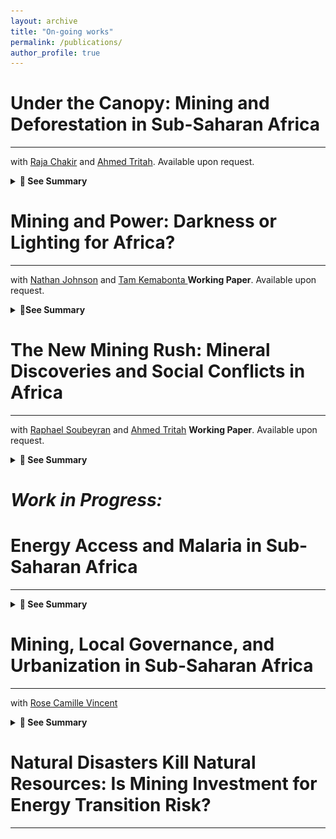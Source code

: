```yaml
---
layout: archive
title: "On-going works"
permalink: /publications/
author_profile: true
---
```



# Under the Canopy: Mining and Deforestation in Sub-Saharan Africa
------
with [Raja Chakir](https://sites.google.com/site/rajachakir/home) and [Ahmed Tritah](https://sites.google.com/site/ahmtritah/). Available upon request. 

<details>
<summary><strong>📄 See Summary</strong></summary>

 This study examines the impact of mining on deforestation in Sub-Saharan Africa (2001–2018). Using geospatial data on 14 minerals and a Two-Way Fixed Effects Difference-in-Differences (TWFE-DID) approach, we find that mining significantly increases deforestation, with indirect effects exceeding direct ones and extending up to 80 km from mining sites. Causal mediation analysis identifies key mechanisms, including agriculture, urbanization, infrastructure, and conflict. Results remain robust to global mineral price fluctuations and vary by mine size, mineral type, and ownership structure. Our findings highlight the broad environmental footprint of mining and the need for sustainable policies.

Figure: Deforestation rate before/after mining discovered at cell and buffer zone levels <br/><img src='/images/RESULTdeforstation.jpg'>

</details>

# Mining and Power: Darkness or Lighting for Africa? 
------
with [Nathan Johnson](https://search.asu.edu/profile/2183493) and [Tam Kemabonta ](https://scholar.google.com/citations?user=hrZlpwUAAAAJ&hl=en)
**Working Paper**. Available upon request.

<details>
<summary><strong>📄See Summary</strong></summary>
 
This study investigates the effect of mining activities involving 32 minerals on energy access (created using population and night lights at 1x1 km of resolution) in sub-Saharan Africa (SSA) from 2000 to 2022. Using georeferenced data in cells of 0.5°×0.5°, we compare energy access in areas with active mines to those with inactive mines, which are defined as sites that were discovered but were never active, serving as our control group. Our results indicate no evidence of active mines on energy access when using inactive mines for comparison. However, when all areas (without mines) are considered as the control group, the impact of mining activities appears significant and positive. Our findings show that regions mining energy-intensive minerals like uranium and cobalt have the lowest energy access. In contrast, those mining less intensive minerals such as gold have higher access rates. Interestingly, cells with Giant and SuperGiant mine sizes have relatively low energy access for local communities. We also investigate how mining affects electricity access using DHS data. Additionally, mining areas exhibit enclave characteristics, with positive spillover effects on nearby regions. Energy access is notably greater in mining locations near generators, power plants, large cities, ports, and key agricultural areas. Our results remain robust when considering the impact of mineral prices on energy access.

Map: Discovery Mining (2001-2009) and Population Access of Energy (2000 and 2010) <br/><img src='/images/mining_electricty_ASS.png'>
 
Map: Energy Access from generator locations in SSA <br/><img src='/images/DISTANCE_generator_energy_access_ssa.png'>

</details>

# The New Mining Rush: Mineral Discoveries and Social Conflicts in Africa
------
with [Raphael Soubeyran](https://sites.google.com/site/soubeyranhomepage/) and [Ahmed Tritah](https://sites.google.com/site/ahmtritah/)
**Working Paper**. Available upon request.

<details>
<summary><strong>📄 See Summary</strong></summary>

The global energy transition is crucial but presents social and political challenges, particularly in mineral-rich African countries. This study uses high-resolution data to explore the relationship between mining discoveries and conflict from 1997 to 2022. Using high-resolution remote sensing data combined with a dynamic panel and event-study approach, our findings indicate that conflict increases during exploration, primarily due to protests and riots over gold minerals. This escalation peaks during the Pre-Feasibility and Feasibility stages before continuing to rise after production starts. Conflict patterns vary by mine size, mineral type, and ownership. Mechanism analysis highlights local economic development (local economic activity, electricity access, urbanization, and migration) and environmental degradation (deforestation rate) induced by mining, amplifying the risk of conflict and emphasizing the need for local engagement. Results are consistent across varying specifications, including using mineral prices as a treatment variable and adopting a Synthetic Control Differences-in-Differences design.

Map: Number of conflict events in Africa 1997-2021 <br/><img src='/images/Map_number of ACLED events.png'>

</details>
 
# *Work in Progress:*
# Energy Access and Malaria in Sub-Saharan Africa
------

<details>
<summary><strong>📄 See Summary</strong></summary>
 
Access to electricity poses a significant challenge, particularly in rural areas of Sub-Saharan Africa. This lack of access does not mitigate the morbidity and mortality associated with malaria. This study investigates the causal relationship between electricity access and the incidence of malaria in 25 Sub-Saharan countries, utilizing various sources of georeferenced data (DHS, Afrobarometer, Malaria Atlas, population, and night light) with different spatial levels (5km, DHS cluster, and child under 5 years). The findings indicate that people living in electrified areas are less likely to contract malaria. This study underscores the importance of electrification in Africa as a critical component in the fight against malaria, as it contributes to improving household income levels, improving access to preventive information, and improving overall living conditions.

Map: Malaria and Electricity Access at DHS cluster levels in SSA 2000-2013 <br/><img src='/images/Malaria_Electricity.png'>
 
Map: Impact of Electricity Access on Malaria Incidence Rate Among Children Under 5 Years Old <br/><img src='/images/fig_DHS_child5years.png'>

</details>

# Mining, Local Governance, and Urbanization in Sub-Saharan Africa
------
with [Rose Camille Vincent](https://rosecamillevincent.com/)

<details>
<summary><strong>📄 See Summary</strong></summary>

Map: Number of mines with size and type of minerals in Africa 1950-2019 <br/><img src='/images/Map_Mineral_Size_AFRICA_ok.PNG'>

</details>

# Natural Disasters Kill Natural Resources: Is Mining Investment for Energy Transition Risk?
------
